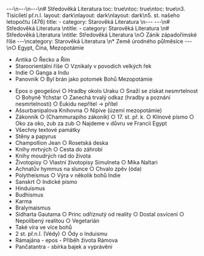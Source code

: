 ---\n---\n---\n# Středověká Literatura
toc: true\ntoc: true\ntoc: true\n3. Tisíciletí př.n.l.
layout: dark\nlayout: dark\nlayout: dark\n5.  st. našeho letopočtu (476)
title: -
category: Starověká Literatura \n---
---\n# Středověká Literatura \ntitle: -
category: Starověká Literatura \n# Středověká Literatura \ntitle: Středověká Literatura \n○ Zánik západořímské říše
---\ncategory: Starověká Literatura \n* Země úrodného půlměsíce
---\n○ Egypt, Čína, Mezopotámie
* Antika
○ Řecko a Řím
* Staroorientální říše
○ Vznikaly v povodích velkých řek
* Indie
○ Ganga a Indu
* Panovník
○ Byl brán jako potomek Bohů
Mezopotámie
- Epos o geogešovi
○ Hradby okolo Uraku
○ Snaží se získat nesmrtelnost
○ Bohyně Ychstar
○ Zanechá trvalý odkaz
(hradby a poznání nesmrtelnosti)
○ Eukidu nepřítel -> přítel
- Ašsurbanipalova Knihovna
○ Nipive (území mezopotámie)
- Zákonník
○ (Chammurapiho zákoník)
○ 17. st. př. k.
○ Klínové písmo
○ Oko za oko, zub za zub
○ Najdeme v důvru ve Francii
Egypt
- Všechny textové památky
- Stěny a papyrus
- Champollion Jean
○ Rosetská deska
- Knihy mrtvých
○ Cesta do záhrobí
- Knihy moudrých rad do života
- Životopisy
○ Vlastní životopisy Simulneta
○ Mika Naltari
- Achnatův hymmus na slunce
○ Chvalo zpěv (óda)
- Polytheismus
○ Výra v několik bohů
Indie
- Sanskrt
○ Indické písmo
- Hinduismus
- Budhismus
- Karma
- Bralymaismus
- Sidharta Gautama
○ Princ odříznutý od reality
○ Dostal osvícení
○ Nepolíbený realitou
○ Vegetarián
- Také víra ve více bohů
- 2 st. př.n.l. (Védy)
○ Ódy o Induismu
- Rámajána - epos - Příběh života Rámova
- Pančatantra - sbírka bajek a vyprávění

